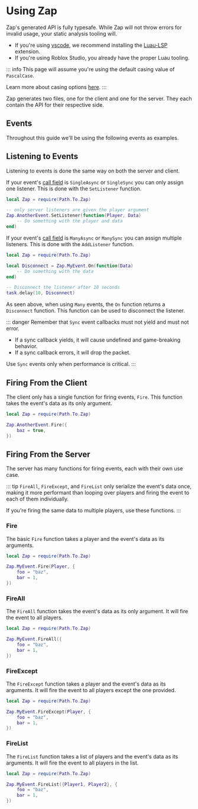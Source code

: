 <script setup lang="ts">
const configFile = `event MyEvent = {
    from: Server,
    type: Reliable,
    call: ManyAsync,
    data: {
        foo: string,
        bar: u8,
    },
}

event AnotherEvent = {
    from: Client,
    type: Reliable,
    call: SingleAsync,
    data: {
        baz: boolean,
    },
}`
</script>

# Using Zap

Zap's generated API is fully typesafe. While Zap will not throw errors for invalid usage, your static analysis tooling will.

- If you're using [vscode](https://code.visualstudio.com/), we recommend installing the [Luau-LSP](https://marketplace.visualstudio.com/items?itemName=JohnnyMorganz.luau-lsp) extension.
- If you're using Roblox Studio, you already have the proper Luau tooling.

::: info
This page will assume you're using the default casing value of `PascalCase`.

Learn more about casing options [here](../config/options.md#casing).
:::

Zap generates two files, one for the client and one for the server. They each contain the API for their respective side.

## Events

Throughout this guide we'll be using the following events as examples.

<CodeBlock :code="configFile" />

## Listening to Events

Listening to events is done the same way on both the server and client.

If your event's [call field](../config/events.md#call) is `SingleAsync` or `SingleSync` you can only assign one listener. This is done with the `SetListener` function.

```lua
local Zap = require(Path.To.Zap)

-- only server listeners are given the player argument
Zap.AnotherEvent.SetListener(function(Player, Data)
    -- Do something with the player and data
end)
```

If your event's [call field](../config/events.md#call) is `ManyAsync` or `ManySync` you can assign multiple listeners. This is done with the `AddListener` function.

```lua
local Zap = require(Path.To.Zap)

local Disconnect = Zap.MyEvent.On(function(Data)
    -- Do something with the data
end)

-- Disconnect the listener after 10 seconds
task.delay(10, Disconnect)
```

As seen above, when using `Many` events, the `On` function returns a `Disconnect` function. This function can be used to disconnect the listener.

::: danger
Remember that `Sync` event callbacks must not yield and must not error.

- If a sync callback yields, it will cause undefined and game-breaking behavior.
- If a sync callback errors, it will drop the packet.

Use `Sync` events only when performance is critical.
:::

## Firing From the Client

The client only has a single function for firing events, `Fire`. This function takes the event's data as its only argument.

```lua
local Zap = require(Path.To.Zap)

Zap.AnotherEvent.Fire({
    baz = true,
})
```

## Firing From the Server

The server has many functions for firing events, each with their own use case.

::: tip
`FireAll`, `FireExcept`, and `FireList` only serialize the event's data once, making it more performant than looping over players and firing the event to each of them individually.

If you're firing the same data to multiple players, use these functions.
:::

### Fire

The basic `Fire` function takes a player and the event's data as its arguments.

```lua
local Zap = require(Path.To.Zap)

Zap.MyEvent.Fire(Player, {
    foo = "baz",
    bar = 1,
})
```

### FireAll

The `FireAll` function takes the event's data as its only argument. It will fire the event to all players.

```lua
local Zap = require(Path.To.Zap)

Zap.MyEvent.FireAll({
    foo = "baz",
    bar = 1,
})
```

### FireExcept

The `FireExcept` function takes a player and the event's data as its arguments. It will fire the event to all players except the one provided.

```lua
local Zap = require(Path.To.Zap)

Zap.MyEvent.FireExcept(Player, {
    foo = "baz",
    bar = 1,
})
```

### FireList

The `FireList` function takes a list of players and the event's data as its arguments. It will fire the event to all players in the list.

```lua
local Zap = require(Path.To.Zap)

Zap.MyEvent.FireList({Player1, Player2}, {
    foo = "baz",
    bar = 1,
})
```
